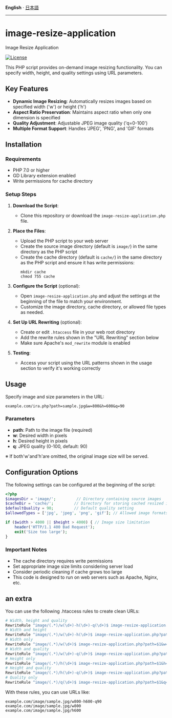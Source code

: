 __English__ · [日本語](README_ja.md)

---

# image-resize-application
Image Resize Application

[![License][license-badge]][license-badge-url]


This PHP script provides on-demand image resizing functionality. You can specify width, height, and quality settings using URL parameters.

## Key Features
- **Dynamic Image Resizing**: Automatically resizes images based on specified width ('w') or height ('h')
- **Aspect Ratio Preservation**: Maintains aspect ratio when only one dimension is specified
- **Quality Adjustment**: Adjustable JPEG image quality ('q=0-100')
- **Multiple Format Support**: Handles 'JPEG', 'PNG', and 'GIF' formats

## Installation

### Requirements
- PHP 7.0 or higher
- GD Library extension enabled
- Write permissions for cache directory

### Setup Steps
1. **Download the Script**:
   - Clone this repository or download the `image-resize-application.php` file.

2. **Place the Files**:
   - Upload the PHP script to your web server
   - Create the source image directory (default is `image/`) in the same directory as the PHP script
   - Create the cache directory (default is `cache/`) in the same directory as the PHP script and ensure it has write permissions:
     ```
     mkdir cache
     chmod 755 cache
     ```

3. **Configure the Script** (optional):
   - Open `image-resize-application.php` and adjust the settings at the beginning of the file to match your environment.
   - Customize the image directory, cache directory, or allowed file types as needed.

4. **Set Up URL Rewriting** (optional):
   - Create or edit `.htaccess` file in your web root directory
   - Add the rewrite rules shown in the "URL Rewriting" section below
   - Make sure Apache's `mod_rewrite` module is enabled

5. **Testing**:
   - Access your script using the URL patterns shown in the usage section to verify it's working correctly

## Usage
Specify image and size parameters in the URL:
```
example.com/ira.php?path=sample.jpg&w=800&h=600&q=90
```
### Parameters
- **path**: Path to the image file (required)
- **w**: Desired width in pixels
- **h**: Desired height in pixels
- **q**: JPEG quality (0-100, default: 90)

※ If both'w'and'h'are omitted, the original image size will be served.

## Configuration Options
The following settings can be configured at the beginning of the script:
```php
<?php
$imagesDir = 'image/';         // Directory containing source images
$cacheDir = 'cache/';         // Directory for storing cached resized images
$defaultQuality = 90;         // Default quality setting
$allowedTypes = ['jpg', 'jpeg', 'png', 'gif']; // Allowed image formats

if ($width > 4000 || $height > 4000) { // Image size limitation
    header('HTTP/1.1 400 Bad Request');
    exit('Size too large');
}
```
### Important Notes
- The cache directory requires write permissions
- Set appropriate image size limits considering server load
- Consider periodic cleaning if cache grows too large
- This code is designed to run on web servers such as Apache, Nginx, etc.

## an extra
You can use the following .htaccess rules to create clean URLs:

```apache
# Width, height and quality
RewriteRule ^image/(.*)/w(\d+)-h(\d+)-q(\d+)$ image-resize-application.php?path=$1&w=$2&h=$3&q=$4 [L,QSA]
# Width and height
RewriteRule ^image/(.*)/w(\d+)-h(\d+)$ image-resize-application.php?path=$1&w=$2&h=$3 [L,QSA]
# Width only
RewriteRule ^image/(.*)/w(\d+)$ image-resize-application.php?path=$1&w=$2 [L,QSA]
# Width and quality
RewriteRule ^image/(.*)/w(\d+)-q(\d+)$ image-resize-application.php?path=$1&w=$2&q=$3 [L,QSA]
# Height only
RewriteRule ^image/(.*)/h(\d+)$ image-resize-application.php?path=$1&h=$2 [L,QSA]
# Height and quality
RewriteRule ^image/(.*)/h(\d+)-q(\d+)$ image-resize-application.php?path=$1&h=$2&q=$3 [L,QSA]
# Quality only
RewriteRule ^image/(.*)/q(\d+)$ image-resize-application.php?path=$1&q=$2 [L,QSA]
```

With these rules, you can use URLs like:
```
example.com/image/sample.jpg/w800-h600-q90
example.com/image/sample.jpg/w800
example.com/image/sample.jpg/h600
```

[license-badge]: https://img.shields.io/badge/license-MIT-green.svg
[license-badge-url]: ./LICENSE
